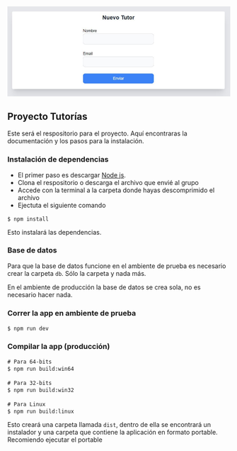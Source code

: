 <p align="center"><img src="captura.JPG"></p>

## Proyecto Tutorías

Este será el respositorio para el proyecto. Aquí encontraras la documentación y los pasos para la instalación.

### Instalación de dependencias

- El primer paso es descargar <a href="https://nodejs.org/es/" target="_blank">Node js</a>.
- Clona el respositorio o descarga el archivo que envié al grupo
- Accede con la terminal a la carpeta donde hayas descomprimido el archivo
- Ejectuta el siguiente comando

```
$ npm install
```
Esto instalará las dependencias.

### Base de datos

Para que la base de datos funcione en el ambiente de prueba es necesario crear la carpeta `db`. Sólo la carpeta y nada más.

En el ambiente de producción la base de datos se crea sola, no es necesario hacer nada.

### Correr la app en ambiente de prueba

```
$ npm run dev
```

### Compilar la app (producción)

```
# Para 64-bits
$ npm run build:win64

# Para 32-bits
$ npm run build:win32

# Para Linux
$ npm run build:linux
```
Esto creará una carpeta llamada `dist`, dentro de ella se encontrará un instalador y una carpeta que contiene la aplicación en formato portable. Recomiendo ejecutar el portable
